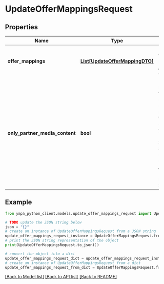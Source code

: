 # UpdateOfferMappingsRequest


## Properties

Name | Type | Description | Notes
------------ | ------------- | ------------- | -------------
**offer_mappings** | [**List[UpdateOfferMappingDTO]**](UpdateOfferMappingDTO.md) | Перечень товаров, которые нужно добавить или обновить. | 
**only_partner_media_content** | **bool** | Будут использоваться только переданные вами изображения товаров.  Значение по умолчанию — &#x60;false&#x60;. Если вы хотите заменить изображения, которые добавил Маркет, передайте значение &#x60;true&#x60;.  | [optional] 

## Example

```python
from ympa_python_client.models.update_offer_mappings_request import UpdateOfferMappingsRequest

# TODO update the JSON string below
json = "{}"
# create an instance of UpdateOfferMappingsRequest from a JSON string
update_offer_mappings_request_instance = UpdateOfferMappingsRequest.from_json(json)
# print the JSON string representation of the object
print(UpdateOfferMappingsRequest.to_json())

# convert the object into a dict
update_offer_mappings_request_dict = update_offer_mappings_request_instance.to_dict()
# create an instance of UpdateOfferMappingsRequest from a dict
update_offer_mappings_request_from_dict = UpdateOfferMappingsRequest.from_dict(update_offer_mappings_request_dict)
```
[[Back to Model list]](../README.md#documentation-for-models) [[Back to API list]](../README.md#documentation-for-api-endpoints) [[Back to README]](../README.md)


